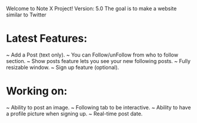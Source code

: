 Welcome to Note X Project!
Version: 5.0
The goal is to make a website similar to Twitter
# Latest Features:
~ Add a Post (text only).
~ You can Follow/unFollow from who to follow section.
~ Show posts feature lets you see your new following posts.
~ Fully resizable window.
~ Sign up feature (optional).
# Working on:
~ Ability to post an image.
~ Following tab to be interactive.
~ Ability to have a profile picture when signing up.
~ Real-time post date.
